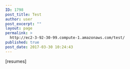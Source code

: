 ```yaml
---
ID: 1798
post_title: Test
author: user
post_excerpt: ""
layout: page
permalink: >
  http://ec2-3-92-30-99.compute-1.amazonaws.com/test/
published: true
post_date: 2017-03-30 10:24:43
---
```

[resumes]